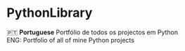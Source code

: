 # PythonLibrary

:portugal:
**Portuguese**
Portfólio de todos os projectos em Python<br>
ENG:  Portfolio of all of mine Python projects<br>
